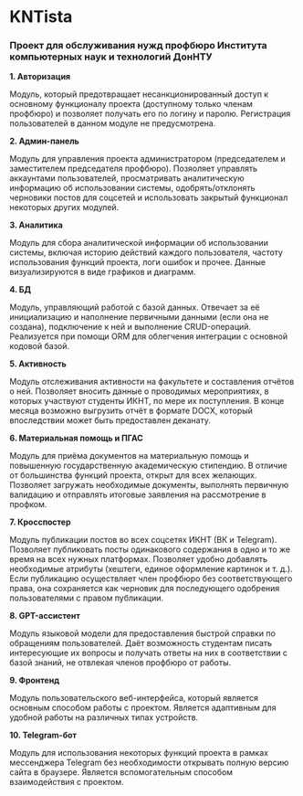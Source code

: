 # KNTista
### Проект для обслуживания нужд профбюро Института компьютерных наук и технологий ДонНТУ

**1. Авторизация**

Модуль, который предотвращает несанкционированный доступ к основному функционалу проекта (доступному только членам профбюро) и позволяет получать его по логину и паролю. Регистрация пользователей в данном модуле не предусмотрена.

**2. Админ-панель**

Модуль для управления проекта администратором (председателем и заместителем председателя профбюро). Позяоляет управлять аккаунтами пользователей, просматривать аналитическую информацию об использовании системы, одобрять/отклонять черновики постов для соцсетей и использовать закрытый функционал некоторых других модулей.

**3. Аналитика**

Модуль для сбора аналитической информации об использовании системы, включая историю действий каждого пользователя, частоту использования функций проекта, логи ошибок и прочее. Данные визуализируются в виде графиков и диаграмм.

**4. БД**

Модуль, управляющий работой с базой данных. Отвечает за её инициализацию и наполнение первичными данными (если она не создана), подключение к ней и выполнение CRUD-операций. Реализуется при помощи ORM для облегчения интеграции с основной кодовой базой.

**5. Активность**

Модуль отслеживания активности на факультете и составления отчётов о ней. Позволяет вносить данные о проводимых мероприятиях, в которых участвуют студенты ИКНТ, по мере их поступления. В конце месяца возможно выгрузить отчёт в формате DOCX, который впоследствии может быть предоставлен деканату.

**6. Материальная помощь и ПГАС**

Модуль для приёма документов на материальную помощь и повышенную государственную академическую стипендию. В отличие от большинства функций проекта, открыт для всех желающих. Позволяет загружать необходимые документы, выполнять первичную валидацию и отправлять итоговые заявления на рассмотрение в профком.

**7. Кросспостер**

Модуль публикации постов во всех соцсетях ИКНТ (ВК и Telegram). Позволяет публиковать посты одинакового содержания в одно и то же время на всех нужных платформах. Позволяет удобно добавлять необходимые атрибуты (хештеги, единое оформление картинок и т. д.). Если публикацию осуществляет член профбюро без соответствующего права, она сохраняется как черновик для последующего одобрения пользователями с правом публикации.

**8. GPT-ассистент**

Модуль языковой модели для предоставления быстрой справки по обращениям пользователей. Даёт возможность студентам писать интересующие их вопросы и получать ответы на них в соответствии с базой знаний, не отвлекая членов профбюро от работы.

**9. Фронтенд**

Модуль пользовательского веб-интерфейса, который является основным способом работы с проектом. Является адаптивным для удобной работы на различных типах устройств.

**10. Telegram-бот**

Модуль для использования некоторых функций проекта в рамках мессенджера Telegram без необходимости открывать полную версию сайта в браузере. Является вспомогательным способом взаимодействия с проектом.
